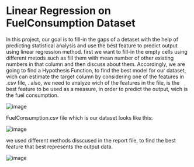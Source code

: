 # Linear Regression on FuelConsumption Dataset
 
In this project, our goal is to fill-in the gaps of a detaset with the help of predicting statistical analysis and use the best feature to predict output using linear regression method. first we want to fill-in the empty cells using different metods such as fill them with mean number of other existing numbers in that column and then discuss about them. Accordingly, we are going to find a Hypothesis Function, to find the best model for our dataset, wich can estimate the target column by considering one of the features in .csv file, . also, we need to analyze wich of the features in the file, is the best feature to be used as a measure, in order to predict the output, wich is the fuel consumption. 

![image](https://github.com/romidi80/Linear-Regression-on-FuelConsumption-Dataset/assets/89667194/11c3271f-5df4-4ffb-b90d-d0dba0655af6)


FuelConsumption.csv file which is our dataset looks like this:

![image](https://github.com/romidi80/Linear-Regression-on-FuelConsumption-Dataset/assets/89667194/49c0993d-c8ce-443c-a9e3-90e22627975a)

we used different methods disscused in the report file, to find the best feature that best represents the output data.

![image](https://github.com/romidi80/Linear-Regression-on-FuelConsumption-Dataset/assets/89667194/c7406bc1-9ff2-452e-8a32-9a897c89d804)
